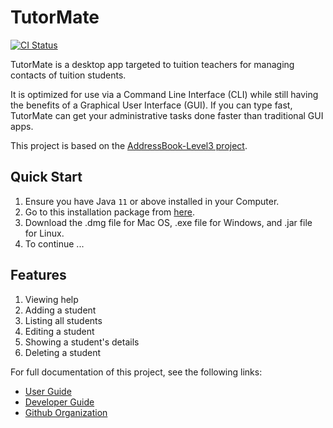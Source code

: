 # TutorMate

[![CI Status](https://github.com/AY2324S1-CS2103T-T11-3/tp/actions/workflows/gradle.yml/badge.svg)](https://github.com/AY2324S1-CS2103T-T11-3/tp/actions)

TutorMate is a desktop app targeted to tuition teachers for managing contacts of tuition students.

It is optimized for use via a Command Line Interface (CLI) while still having the benefits of a Graphical User Interface (GUI). If you can type fast, TutorMate can get your administrative tasks done faster than traditional GUI apps.

This project is based on the [AddressBook-Level3 project](https://se-education.org).

## Quick Start
1. Ensure you have Java `11` or above installed in your Computer.
2. Go to this installation package from [here](https://github.com/AY2324S1-CS2103T-T11-3/tp/releases).
3. Download the .dmg file for Mac OS, .exe file for Windows, and .jar file for Linux.
4. To continue ...

## Features
1. Viewing help
2. Adding a student
3. Listing all students
4. Editing a student
5. Showing a student's details
6. Deleting a student

For full documentation of this project, see the following links:
- [User Guide](https://ay2324s1-cs2103t-t11-3.github.io/tp/UserGuide.html)
- [Developer Guide](https://ay2324s1-cs2103t-t11-3.github.io/tp/DeveloperGuide.html)
- [Github Organization](https://github.com/orgs/AY2324S1-CS2103T-T11-3)


